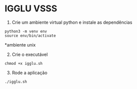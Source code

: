 # IGGLU VSSS

1. Crie um ambiente virtual python e instale as dependências
```
python3 -m venv env
source env/bin/activate
```

*ambiente unix

2. Crie o executável
```
chmod +x igglu.sh
```

3. Rode a aplicação
```
./igglu.sh
